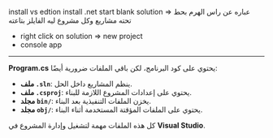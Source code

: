 install vs edtion
install .net
start blank solution => عباره عن راس الهرم بحط تحته مشاريع وكل مشروع ليه الفايلز بتاعته
- right click on solution => new project
- console app 

---
**Program.cs** يحتوي على كود البرنامج، لكن باقي الملفات ضرورية أيضًا:

- **ملف `.sln`**: ينظم المشاريع داخل الحل.
- **ملف `.csproj`**: يحتوي على إعدادات المشروع اللازمة للبناء.
- **مجلد `bin/`**: يخزن الملفات التنفيذية بعد البناء.
- **مجلد `obj/`**: يحتوي على الملفات المؤقتة المستخدمة أثناء البناء.

كل هذه الملفات مهمة لتشغيل وإدارة المشروع في **Visual Studio**.

